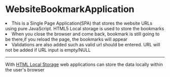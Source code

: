 # WebsiteBookmarkApplication
<li>This is a Single Page Application(SPA) that stores the website URLs using pure JavaScript. HTML5 Local storage is used to store the bookmarks</li>
<li>When you close the browser and come back, bookmark is still going to be there,if you reload the page, the bookmarks will appear</li>
<li>Validations are also added such as valid url should be entered. URL will not be added if URL input is empty/NULL</li>
<hr>
With <a href ="https://www.w3schools.com/html/html5_webstorage.asp">HTML Local Storage</a> web applications can store the data locally within the user's browser


